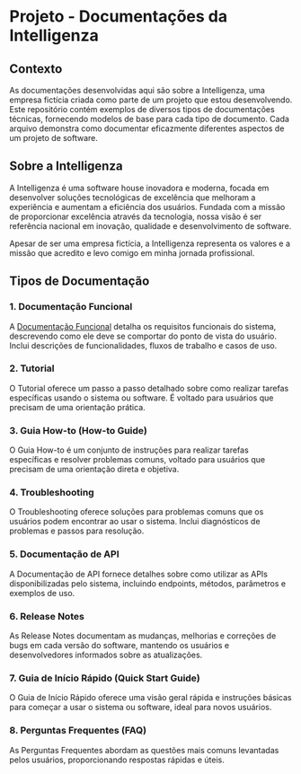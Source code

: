 # Projeto - Documentações da Intelligenza

## Contexto
As documentações desenvolvidas aqui são sobre a Intelligenza, uma empresa fictícia criada como parte de um projeto que estou desenvolvendo. Este repositório contém exemplos de diversos tipos de documentações técnicas, fornecendo modelos de base para cada tipo de documento. Cada arquivo demonstra como documentar eficazmente diferentes aspectos de um projeto de software.

## Sobre a Intelligenza
A Intelligenza é uma software house inovadora e moderna, focada em desenvolver soluções tecnológicas de excelência que melhoram a experiência e aumentam a eficiência dos usuários. Fundada com a missão de proporcionar excelência através da tecnologia, nossa visão é ser referência nacional em inovação, qualidade e desenvolvimento de software. 

Apesar de ser uma empresa fictícia, a Intelligenza representa os valores e a missão que acredito e levo comigo em minha jornada profissional.

## Tipos de Documentação
### 1. Documentação Funcional
  A [Documentação Funcional](https://github.com/LeticiaCastelo/modelos-documentacoes-tw/blob/main/documenta%C3%A7%C3%A3o-funcional.md) detalha os requisitos funcionais do sistema, descrevendo como ele   deve se comportar do ponto de vista do usuário. Inclui descrições de funcionalidades, fluxos de trabalho e casos de uso.<br/>

### 2. Tutorial
O Tutorial oferece um passo a passo detalhado sobre como realizar tarefas específicas usando o sistema ou software. É voltado para usuários que precisam de uma orientação prática.

### 3. Guia How-to (How-to Guide)
O Guia How-to é um conjunto de instruções para realizar tarefas específicas e resolver problemas comuns, voltado para usuários que precisam de uma orientação direta e objetiva.

### 4. Troubleshooting
O Troubleshooting oferece soluções para problemas comuns que os usuários podem encontrar ao usar o sistema. Inclui diagnósticos de problemas e passos para resolução.

### 5. Documentação de API
A Documentação de API fornece detalhes sobre como utilizar as APIs disponibilizadas pelo sistema, incluindo endpoints, métodos, parâmetros e exemplos de uso.

### 6. Release Notes
As Release Notes documentam as mudanças, melhorias e correções de bugs em cada versão do software, mantendo os usuários e desenvolvedores informados sobre as atualizações.

### 7. Guia de Início Rápido (Quick Start Guide)
O Guia de Início Rápido oferece uma visão geral rápida e instruções básicas para começar a usar o sistema ou software, ideal para novos usuários.

### 8. Perguntas Frequentes (FAQ)
As Perguntas Frequentes abordam as questões mais comuns levantadas pelos usuários, proporcionando respostas rápidas e úteis.
